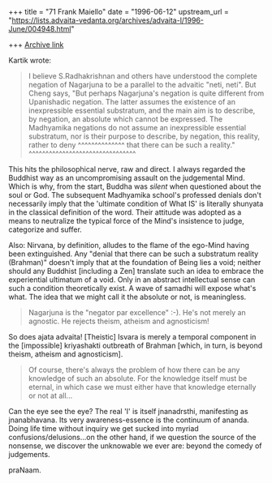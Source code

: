 +++
title = "71 Frank Maiello"
date = "1996-06-12"
upstream_url = "https://lists.advaita-vedanta.org/archives/advaita-l/1996-June/004948.html"

+++
[Archive link](https://lists.advaita-vedanta.org/archives/advaita-l/1996-June/004948.html)

Kartik wrote:
>
> I believe S.Radhakrishnan and others have understood the complete negation
> of Nagarjuna to be a parallel to the advaitic "neti, neti". But Cheng says,
> "But perhaps Nagarjuna's negation is quite different from Upanishadic
> negation.
> The latter assumes the existence of an inexpressible essential substratum, and
> the main aim is to describe, by negation, an absolute which cannot be
> expressed.
> The Madhyamika negations do not assume an inexpressible essential substratum,
> nor is their purpose to describe, by negation, this reality, rather to deny
>                                                              ^^^^^^^^^^^^^^
> that there can be such a reality."
> ^^^^^^^^^^^^^^^^^^^^^^^^^^^^^^^^
>

This hits the philosophical nerve, raw and direct.  I always regarded the
Buddhist way as an uncompromising assault on the judgemental Mind.  Which is
why, from the start, Buddha was *silent* when questioned about the soul or God.
The subsequent Madhyamika school's professed denials don't necessarily imply
that the 'ultimate condition of What IS' is literally shunyata in the classical
definition of the word.  Their attitude was adopted as a means to neutralize
the typical force of the Mind's insistence to judge, categorize and suffer.

Also: Nirvana, by definition, alludes to the flame of the ego-Mind having
been extinguished.  Any "denial that there can be such a substratum reality
(Brahman)" doesn't imply that at the foundation of Being lies a void; neither
should any Buddhist [including a Zen] translate such an idea to embrace the
experiential ultimatum of a void.  Only in an abstract intellectual sense can
such a condition theoretically exist.  A wave of samadhi will expose what's
what.  The idea that we might call it the absolute or not, is meaningless.

>
> Nagarjuna is the "negator par excellence" :-). He's not merely an agnostic.
> He rejects theism, atheism and agnosticism!
>

So does ajata advaita!  [Theistic] Isvara is merely a temporal component in
the [impossible] kriyashakti outbreath of Brahman [which, in turn, is beyond
theism, atheism and agnosticism].

>
> Of course, there's always the problem of how there can be any knowledge of
> such an absolute. For the knowledge itself must be eternal, in which case we
> must either have that knowledge eternally or not at all...
>

Can the eye see the eye?  The real 'I' is itself jnanadrsthi, manifesting as
jnanabhavana.  Its very awareness-essence is the continuum of ananda.  Doing
life time without inquiry we get sucked into myriad confusions/delusions...on
the other hand, if we question the source of the nonsense, we discover the
unknowable we ever are: beyond the comedy of judgements.

praNaam.

